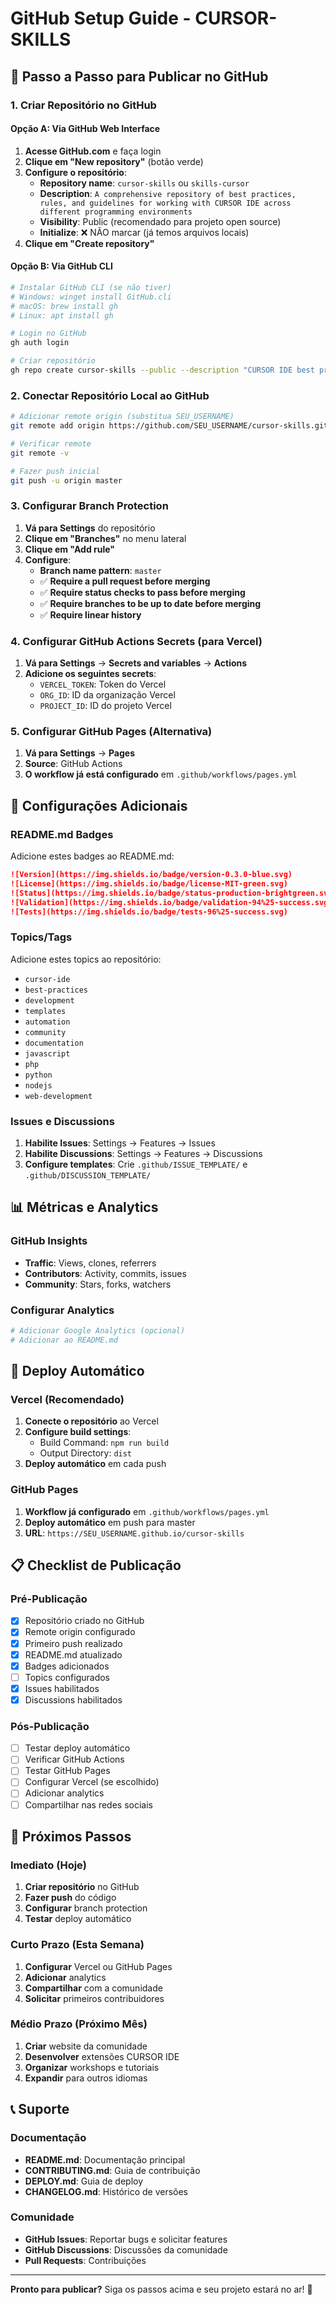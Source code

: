 # GitHub Setup Guide - CURSOR-SKILLS

## 🚀 Passo a Passo para Publicar no GitHub

### 1. Criar Repositório no GitHub

#### Opção A: Via GitHub Web Interface
1. **Acesse GitHub.com** e faça login
2. **Clique em "New repository"** (botão verde)
3. **Configure o repositório**:
   - **Repository name**: `cursor-skills` ou `skills-cursor`
   - **Description**: `A comprehensive repository of best practices, rules, and guidelines for working with CURSOR IDE across different programming environments`
   - **Visibility**: Public (recomendado para projeto open source)
   - **Initialize**: ❌ NÃO marcar (já temos arquivos locais)
4. **Clique em "Create repository"**

#### Opção B: Via GitHub CLI
```bash
# Instalar GitHub CLI (se não tiver)
# Windows: winget install GitHub.cli
# macOS: brew install gh
# Linux: apt install gh

# Login no GitHub
gh auth login

# Criar repositório
gh repo create cursor-skills --public --description "CURSOR IDE best practices and guidelines"
```

### 2. Conectar Repositório Local ao GitHub

```bash
# Adicionar remote origin (substitua SEU_USERNAME)
git remote add origin https://github.com/SEU_USERNAME/cursor-skills.git

# Verificar remote
git remote -v

# Fazer push inicial
git push -u origin master
```

### 3. Configurar Branch Protection

1. **Vá para Settings** do repositório
2. **Clique em "Branches"** no menu lateral
3. **Clique em "Add rule"**
4. **Configure**:
   - **Branch name pattern**: `master`
   - ✅ **Require a pull request before merging**
   - ✅ **Require status checks to pass before merging**
   - ✅ **Require branches to be up to date before merging**
   - ✅ **Require linear history**

### 4. Configurar GitHub Actions Secrets (para Vercel)

1. **Vá para Settings** → **Secrets and variables** → **Actions**
2. **Adicione os seguintes secrets**:
   - `VERCEL_TOKEN`: Token do Vercel
   - `ORG_ID`: ID da organização Vercel
   - `PROJECT_ID`: ID do projeto Vercel

### 5. Configurar GitHub Pages (Alternativa)

1. **Vá para Settings** → **Pages**
2. **Source**: GitHub Actions
3. **O workflow já está configurado** em `.github/workflows/pages.yml`

## 🔧 Configurações Adicionais

### README.md Badges
Adicione estes badges ao README.md:

```markdown
![Version](https://img.shields.io/badge/version-0.3.0-blue.svg)
![License](https://img.shields.io/badge/license-MIT-green.svg)
![Status](https://img.shields.io/badge/status-production-brightgreen.svg)
![Validation](https://img.shields.io/badge/validation-94%25-success.svg)
![Tests](https://img.shields.io/badge/tests-96%25-success.svg)
```

### Topics/Tags
Adicione estes topics ao repositório:
- `cursor-ide`
- `best-practices`
- `development`
- `templates`
- `automation`
- `community`
- `documentation`
- `javascript`
- `php`
- `python`
- `nodejs`
- `web-development`

### Issues e Discussions
1. **Habilite Issues**: Settings → Features → Issues
2. **Habilite Discussions**: Settings → Features → Discussions
3. **Configure templates**: Crie `.github/ISSUE_TEMPLATE/` e `.github/DISCUSSION_TEMPLATE/`

## 📊 Métricas e Analytics

### GitHub Insights
- **Traffic**: Views, clones, referrers
- **Contributors**: Activity, commits, issues
- **Community**: Stars, forks, watchers

### Configurar Analytics
```bash
# Adicionar Google Analytics (opcional)
# Adicionar ao README.md
```

## 🚀 Deploy Automático

### Vercel (Recomendado)
1. **Conecte o repositório** ao Vercel
2. **Configure build settings**:
   - Build Command: `npm run build`
   - Output Directory: `dist`
3. **Deploy automático** em cada push

### GitHub Pages
1. **Workflow já configurado** em `.github/workflows/pages.yml`
2. **Deploy automático** em push para master
3. **URL**: `https://SEU_USERNAME.github.io/cursor-skills`

## 📋 Checklist de Publicação

### Pré-Publicação
- [x] Repositório criado no GitHub
- [x] Remote origin configurado
- [x] Primeiro push realizado
- [x] README.md atualizado
- [x] Badges adicionados
- [ ] Topics configurados
- [x] Issues habilitados
- [x] Discussions habilitados

### Pós-Publicação
- [ ] Testar deploy automático
- [ ] Verificar GitHub Actions
- [ ] Testar GitHub Pages
- [ ] Configurar Vercel (se escolhido)
- [ ] Adicionar analytics
- [ ] Compartilhar nas redes sociais

## 🎯 Próximos Passos

### Imediato (Hoje)
1. **Criar repositório** no GitHub
2. **Fazer push** do código
3. **Configurar** branch protection
4. **Testar** deploy automático

### Curto Prazo (Esta Semana)
1. **Configurar** Vercel ou GitHub Pages
2. **Adicionar** analytics
3. **Compartilhar** com a comunidade
4. **Solicitar** primeiros contribuidores

### Médio Prazo (Próximo Mês)
1. **Criar** website da comunidade
2. **Desenvolver** extensões CURSOR IDE
3. **Organizar** workshops e tutoriais
4. **Expandir** para outros idiomas

## 📞 Suporte

### Documentação
- **README.md**: Documentação principal
- **CONTRIBUTING.md**: Guia de contribuição
- **DEPLOY.md**: Guia de deploy
- **CHANGELOG.md**: Histórico de versões

### Comunidade
- **GitHub Issues**: Reportar bugs e solicitar features
- **GitHub Discussions**: Discussões da comunidade
- **Pull Requests**: Contribuições

---

**Pronto para publicar?** Siga os passos acima e seu projeto estará no ar! 🚀
